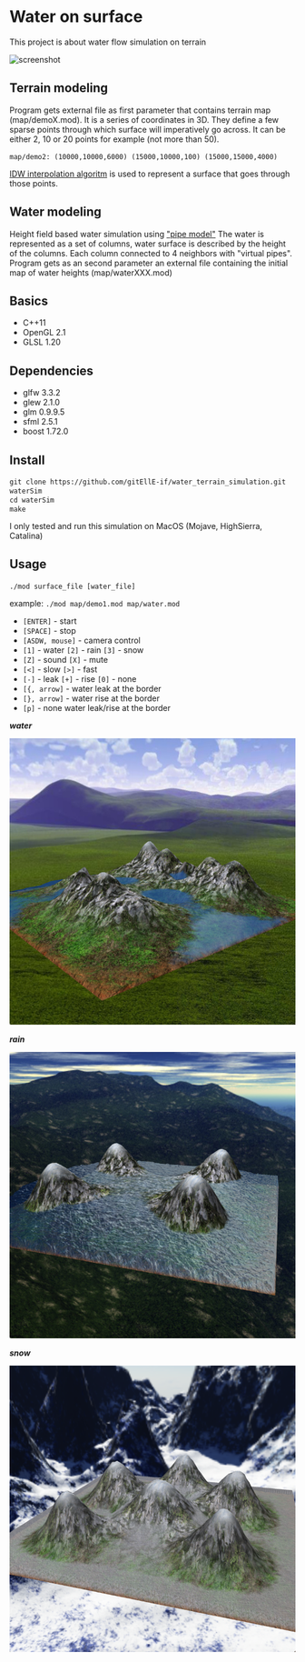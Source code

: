 # Water on surface

This project is about water flow simulation on terrain

![screenshot](screenshot/waterSim1.gif)

## Terrain modeling

Program gets external file as first parameter that contains terrain map (map/demoX.mod). It is a series of coordinates in 3D. They define a few sparse points through which surface will imperatively go across. It can be either 2, 10 or 20 points for example (not more than 50).
```
map/demo2: (10000,10000,6000) (15000,10000,100) (15000,15000,4000)
```
[IDW interpolation algoritm](https://gisgeography.com/inverse-distance-weighting-idw-interpolation/) is used to represent a surface that goes through those points.


## Water modeling

Height field based water simulation using ["pipe model"](https://docplayer.net/20844600-Real-time-fluid-simulation-using-height-fields.html)
The water is represented as a set of columns, water surface is described by the height of the columns.  Each column connected to 4 neighbors with "virtual pipes". 
Program gets as an second parameter an external file containing the initial map of water heights (map/waterXXX.mod)

## Basics

- C++11
- OpenGL 2.1
- GLSL 1.20

## Dependencies

- glfw 3.3.2
- glew 2.1.0
- glm 0.9.9.5
- sfml 2.5.1
- boost 1.72.0

## Install
```
git clone https://github.com/gitEllE-if/water_terrain_simulation.git waterSim
cd waterSim
make
```
I only tested and run this simulation on MacOS (Mojave, HighSierra, Catalina)

## Usage
```
./mod surface_file [water_file]
```
example: `./mod map/demo1.mod map/water.mod`

- `[ENTER]` - start
- `[SPACE]` - stop
- `[ASDW, mouse]` - camera control
- `[1]` - water  `[2]` - rain  `[3]` - snow
- `[Z]` - sound  `[X]` - mute
- `[<]` - slow   `[>]` - fast
- `[-]` - leak   `[+]` - rise   `[0]` - none
- `[{, arrow]` - water leak at the border
- `[}, arrow]` - water rise at the border
- `[p]` - none water leak/rise at the border


***water***

![screenshot](screenshot/water1.png)

***rain***

![screenshot](screenshot/water2.png)

***snow***

![screenshot](screenshot/water3.png)
